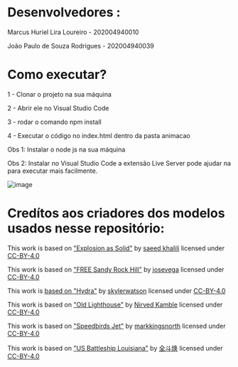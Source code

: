 # Desenvolvedores :

Marcus Huriel Lira Loureiro - 202004940010

João Paulo de Souza Rodrigues - 202004940039

# Como executar?

1 - Clonar o projeto na sua máquina


2 - Abrir ele no Visual Studio Code

3 - rodar o comando npm install

4 - Executar o código no index.html dentro da pasta animacao

Obs 1: Instalar o node js na sua máquina

Obs 2: Instalar no Visual Studio Code a extensão Live Server pode ajudar na para executar mais facilmente.

![image](https://github.com/MarskyH/Trabalho02-CG/assets/70539396/753dbbfa-6d39-431d-9128-7c9a914c37b1)

# Credítos aos criadores dos modelos usados nesse repositório:
This work is based on ["Explosion as Solid"](https://sketchfab.com/3d-models/explosion-as-solid-be45bff647324db5b12fec5f5556a621) by [saeed khalili](https://sketchfab.com/saeedkhalili.ir) licensed under [CC-BY-4.0](http://creativecommons.org/licenses/by/4.0/)

This work is based on ["FREE Sandy Rock Hill"](https://sketchfab.com/3d-models/free-sandy-rock-hill-013eac9da6114be0b32bab4008957ab7) by [josevega](https://sketchfab.com/josevega) licensed under [CC-BY-4.0](http://creativecommons.org/licenses/by/4.0/)

This work is [based on "Hydra"](https://sketchfab.com/3d-models/hydra-711ae20d1840408f9fba56237b361bc1) by [skylerwatson](https://sketchfab.com/skylerwatson) licensed under [CC-BY-4.0](http://creativecommons.org/licenses/by/4.0/)

This work is based on ["Old Lighthouse"](https://sketchfab.com/3d-models/old-lighthouse-19e1ff049db74dc8b6173976417c1048) by [Nirved Kamble](https://sketchfab.com/nirved) licensed under [CC-BY-4.0](http://creativecommons.org/licenses/by/4.0/)

This work is based on ["Speedbirds Jet"](https://sketchfab.com/3d-models/speedbirds-jet-d62581e0c2a249afb97e9be5f4234d59) by [markkingsnorth](https://sketchfab.com/markkingsnorth) licensed under [CC-BY-4.0](http://creativecommons.org/licenses/by/4.0/)

This work is based on ["US Battleship Louisiana"](https://sketchfab.com/3d-models/us-battleship-louisiana-d3087bb4f55848b4b0eb987f59357bba) by [全斗焕](https://sketchfab.com/lxyun_2) licensed under [CC-BY-4.0](http://creativecommons.org/licenses/by/4.0/)
